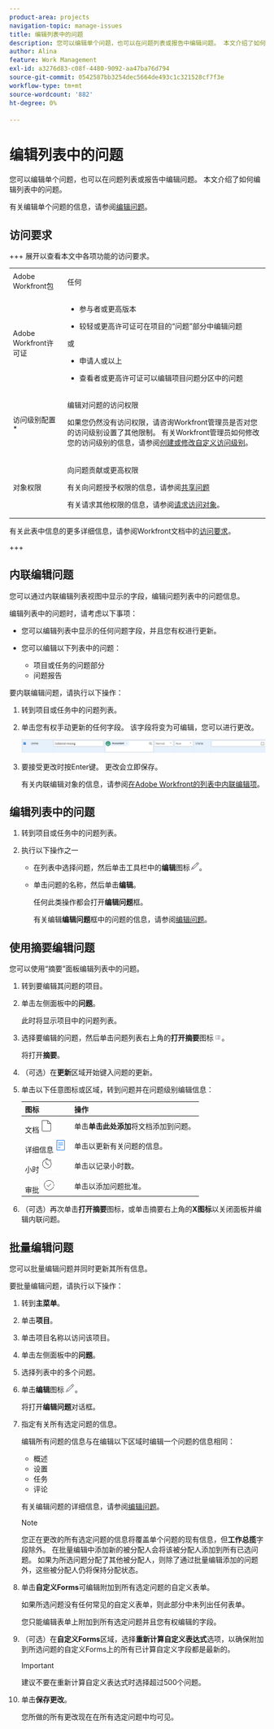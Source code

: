 ```yaml
---
product-area: projects
navigation-topic: manage-issues
title: 编辑列表中的问题
description: 您可以编辑单个问题，也可以在问题列表或报告中编辑问题。 本文介绍了如何编辑列表中的问题。
author: Alina
feature: Work Management
exl-id: a3276d83-c08f-4480-9092-aa47ba76d794
source-git-commit: 0542587bb3254dec5664de493c1c321528cf7f3e
workflow-type: tm+mt
source-wordcount: '882'
ht-degree: 0%

---
```


# 编辑列表中的问题

<!--Audited: 08/2025-->

您可以编辑单个问题，也可以在问题列表或报告中编辑问题。 本文介绍了如何编辑列表中的问题。

有关编辑单个问题的信息，请参阅[编辑问题](../../../manage-work/issues/manage-issues/edit-issues.md)。

## 访问要求

+++ 展开以查看本文中各项功能的访问要求。

<table style="table-layout:auto"> 
 <col> 
 <col> 
 <tbody> 
  <tr> 
   <td role="rowheader">Adobe Workfront包</td> 
   <td> <p>任何</p> </td> 
  </tr> 
  <tr> 
   <td role="rowheader">Adobe Workfront许可证</td> 
   <td>

<ul><li><p>参与者或更高版本</p> </li>
   <li><p>较轻或更高许可证可在项目的“问题”部分中编辑问题</p></li></ul> 
    或
   <ul><li><p>申请人或以上</p> </li>
   <li><p>查看者或更高许可证可以编辑项目问题分区中的问题</p></li></ul> 
   </td> 
  </tr> 
  <tr> 
   <td role="rowheader">访问级别配置*</td> 
   <td> <p>编辑对问题的访问权限</p> <p>如果您仍然没有访问权限，请咨询Workfront管理员是否对您的访问级别设置了其他限制。 有关Workfront管理员如何修改您的访问级别的信息，请参阅<a href="../../../administration-and-setup/add-users/configure-and-grant-access/create-modify-access-levels.md" class="MCXref xref">创建或修改自定义访问级别</a>。</p> </td> 
  </tr> 
  <tr> 
   <td role="rowheader">对象权限</td> 
   <td> <p>向问题贡献或更高权限</p> <p> 有关向问题授予权限的信息，请参阅<a href="../../../workfront-basics/grant-and-request-access-to-objects/share-an-issue.md" class="MCXref xref">共享问题</a></p> <p>有关请求其他权限的信息，请参阅<a href="../../../workfront-basics/grant-and-request-access-to-objects/request-access.md" class="MCXref xref">请求访问对象</a>。</p> </td> 
  </tr> 
 </tbody> 
</table>

有关此表中信息的更多详细信息，请参阅Workfront文档中的[访问要求](/help/quicksilver/administration-and-setup/add-users/access-levels-and-object-permissions/access-level-requirements-in-documentation.md)。

+++

<!--Old:

<table style="table-layout:auto"> 
 <col> 
 <col> 
 <tbody> 
  <tr> 
   <td role="rowheader">Adobe Workfront plan*</td> 
   <td> <p>Any</p> </td> 
  </tr> 
  <tr> 
   <td role="rowheader">Adobe Workfront license*</td> 
   <td> <p>Request or higher</p> <p>Review or higher license to edit issues in the Issues section of a project.</p> </td> 
  </tr> 
  <tr> 
   <td role="rowheader">Access level configurations*</td> 
   <td> <p>Edit access to Issues</p> <p>If you still don't have access, ask your Workfront administrator if they set additional restrictions in your access level. For information on how a Workfront administrator can modify your access level, see <a href="../../../administration-and-setup/add-users/configure-and-grant-access/create-modify-access-levels.md" class="MCXref xref">Create or modify custom access levels</a>.</p> </td> 
  </tr> 
  <tr> 
   <td role="rowheader">Object permissions</td> 
   <td> <p>Contribute or higher permissions to the issue</p> <p> For information about granting permissions to issues, see <a href="../../../workfront-basics/grant-and-request-access-to-objects/share-an-issue.md" class="MCXref xref">Share an issue </a></p> <p>For information on requesting additional permissions, see <a href="../../../workfront-basics/grant-and-request-access-to-objects/request-access.md" class="MCXref xref">Request access to objects </a>.</p> </td> 
  </tr> 
 </tbody> 
</table>-->

## 内联编辑问题

您可以通过内联编辑列表视图中显示的字段，编辑问题列表中的问题信息。

编辑列表中的问题时，请考虑以下事项：

* 您可以编辑列表中显示的任何问题字段，并且您有权进行更新。
* 您可以编辑以下列表中的问题：

   * 项目或任务的问题部分
   * 问题报告

要内联编辑问题，请执行以下操作：

1. 转到项目或任务中的问题列表。
1. 单击您有权手动更新的任何字段。 该字段将变为可编辑，您可以进行更改。

   ![编辑内联问题](assets/edit-issues-inline-350x34.png)

1. 要接受更改时按Enter键。 更改会立即保存。

   有关内联编辑对象的信息，请参阅[在Adobe Workfront的列表中内联编辑项](../../../workfront-basics/navigate-workfront/use-lists/inline-edit-objects.md)。

## 编辑列表中的问题

1. 转到项目或任务中的问题列表。
1. 执行以下操作之一

   * 在列表中选择问题，然后单击工具栏中的&#x200B;**编辑**&#x200B;图标![编辑图标](assets/qs-edit-icon.png)。
   * 单击问题的名称，然后单击&#x200B;**编辑**。

     任何此类操作都会打开&#x200B;**编辑问题**&#x200B;框。

     有关编辑&#x200B;**编辑问题**&#x200B;框中的问题的信息，请参阅[编辑问题](../../../manage-work/issues/manage-issues/edit-issues.md)。

## 使用摘要编辑问题

您可以使用“摘要”面板编辑列表中的问题。

1. 转到要编辑其问题的项目。
1. 单击左侧面板中的&#x200B;**问题**。

   此时将显示项目中的问题列表。

1. 选择要编辑的问题，然后单击问题列表右上角的&#x200B;**打开摘要**&#x200B;图标![打开摘要图标](assets/qs-open-summary-icon-in-new-toolbar-small.png)。

   将打开&#x200B;**摘要**。

1. （可选）在&#x200B;**更新**&#x200B;区域开始键入问题的更新。
1. 单击以下任意图标或区域，转到问题并在问题级别编辑信息：

   | 图标 | 操作 |
   |---|---|
   | 文档![文档图标](assets/documents-icon-in-summary.png) | 单击&#x200B;**单击此处添加**&#x200B;将文档添加到问题。 |
   | 详细信息![详细信息图标](assets/details-icon-in-summary.png) | 单击以更新有关问题的信息。 |
   | 小时![记录时间](assets/log-time-icon-in-summary.png) | 单击以记录小时数。 |
   | 审批![审批图标](assets/approvals-icon-in-summary.png) | 单击以添加问题批准。 |

1. （可选）再次单击&#x200B;**打开摘要**&#x200B;图标，或单击摘要右上角的&#x200B;**X图标**&#x200B;以关闭面板并编辑内联问题。

## 批量编辑问题

您可以批量编辑问题并同时更新其所有信息。

要批量编辑问题，请执行以下操作：

1. 转到&#x200B;**主菜单**。
1. 单击&#x200B;**项目**。
1. 单击项目名称以访问该项目。
1. 单击左侧面板中的&#x200B;**问题**。
1. 选择列表中的多个问题。
1. 单击&#x200B;**编辑**&#x200B;图标![编辑图标](assets/edit-icon.png)。

   将打开&#x200B;**编辑问题**&#x200B;对话框。

1. 指定有关所有选定问题的信息。

   编辑所有问题的信息与在编辑以下区域时编辑一个问题的信息相同：

   * 概述
   * 设置
   * 任务
   * 评论

   有关编辑问题的详细信息，请参阅[编辑问题](../../../manage-work/issues/manage-issues/edit-issues.md)。

   >[!NOTE]
   >
   >您正在更改的所有选定问题的信息将覆盖单个问题的现有信息，但&#x200B;**工作总揽**&#x200B;字段除外。 在批量编辑中添加新的被分配人会将该被分配人添加到所有已选问题。 如果为所选问题分配了其他被分配人，则除了通过批量编辑添加的问题外，这些被分配人仍将保持分配状态。

1. 单击&#x200B;**自定义Forms**&#x200B;可编辑附加到所有选定问题的自定义表单。

   如果所选问题没有任何常见的自定义表单，则此部分中未列出任何表单。

   您只能编辑表单上附加到所有选定问题并且您有权编辑的字段。

1. （可选）在&#x200B;**自定义Forms**&#x200B;区域，选择&#x200B;**重新计算自定义表达式**&#x200B;选项，以确保附加到所选问题的自定义Forms上的所有已计算自定义字段都是最新的。

   >[!IMPORTANT]
   >
   >建议不要在重新计算自定义表达式时选择超过500个问题。

1. 单击&#x200B;**保存更改**。

   您所做的所有更改现在在所有选定问题中均可见。
